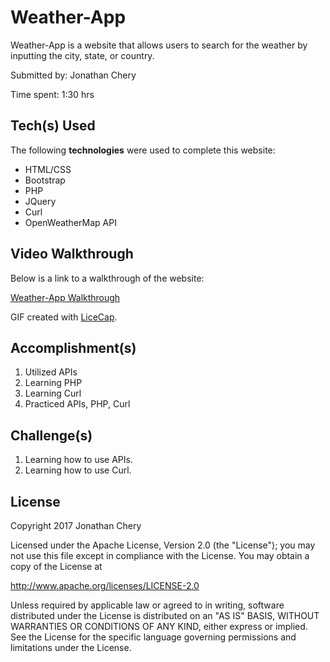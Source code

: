 # Weather-App
Weather-App is a website that allows users to search for the weather by inputting the city, state, or country.

Submitted by: Jonathan Chery

Time spent: 1:30 hrs

## Tech(s) Used

The following **technologies** were used to complete this website:

* HTML/CSS
* Bootstrap
* PHP
* JQuery
* Curl
* OpenWeatherMap API

## Video Walkthrough 

Below is a link to a walkthrough of the website:

<a href= 'http://i.imgur.com/2sYC2Dp.gifv' title='Video Walkthrough' alt='Video Walkthrough'> Weather-App Walkthrough</a>

GIF created with [LiceCap](http://www.cockos.com/licecap/).

## Accomplishment(s)

1) Utilized APIs 
2) Learning PHP 
3) Learning Curl
2) Practiced APIs, PHP, Curl

## Challenge(s)

1) Learning how to use APIs.
2) Learning how to use Curl.


## License

Copyright 2017 Jonathan Chery

Licensed under the Apache License, Version 2.0 (the "License");
you may not use this file except in compliance with the License.
You may obtain a copy of the License at

http://www.apache.org/licenses/LICENSE-2.0

Unless required by applicable law or agreed to in writing, software
distributed under the License is distributed on an "AS IS" BASIS,
WITHOUT WARRANTIES OR CONDITIONS OF ANY KIND, either express or implied.
See the License for the specific language governing permissions and
limitations under the License.
